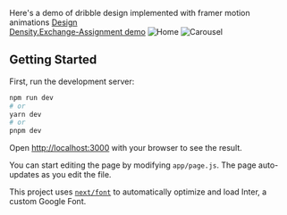 Here's a demo of dribble design implemented with framer motion animations 
<a href='https://dribbble.com/shots/19807069-Ahead-app-redesign-concept'>Design </a>
</br>
<a href="https://drive.google.com/drive/folders/15i0BzVhkzErBj0nsEsv3bgPIo8o_mdXl?usp=sharing">Density.Exchange-Assignment demo</a>
![Home](https://github.com/siddhesh1051/Density-Exchange-Landing-Page/assets/91652255/dfcdc6ae-9910-4407-9394-14cb03033466)
![Carousel](https://github.com/siddhesh1051/Density-Exchange-Landing-Page/assets/91652255/92c9ddfa-f7a9-4126-8204-06eb1ea9398c)




## Getting Started

First, run the development server:

```bash
npm run dev
# or
yarn dev
# or
pnpm dev
```

Open [http://localhost:3000](http://localhost:3000) with your browser to see the result.

You can start editing the page by modifying `app/page.js`. The page auto-updates as you edit the file.

This project uses [`next/font`](https://nextjs.org/docs/basic-features/font-optimization) to automatically optimize and load Inter, a custom Google Font.

